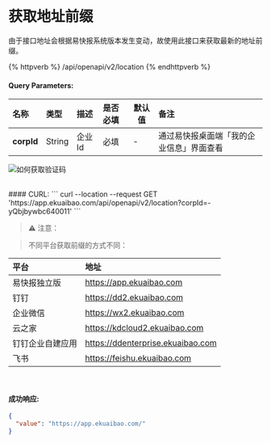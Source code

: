 # 获取地址前缀

由于接口地址会根据易快报系统版本发生变动，故使用此接口来获取最新的地址前缀。

{% httpverb %} /api/openapi/v2/location {% endhttpverb %}

#### Query Parameters:

| 名称       | 类型   | 描述    | 是否必填 | 默认值 | 备注                                     |
| :--------- | :----- | :------ | :------- | ------ | :--------------------------------------- |
| **corpId** | String | 企业 Id | 必填     | -      | 通过易快报桌面端「我的企业信息」界面查看 |

![如何获取验证码](/img/getting-started/corpId.png)

<br/>
#### CURL:
```
curl --location --request GET 'https://app.ekuaibao.com/api/openapi/v2/location?corpId=-yQbjbywbc640011'
```

> ⚠️ 注意：

> 不同平台获取前缀的方式不同：

| 平台             | 地址                               |
| :--------------- | :--------------------------------- |
| 易快报独立版     | ​https://app.ekuaibao.com          |
| 钉钉             | ​https://dd2.ekuaibao.com          |
| 企业微信         | ​https://wx2.ekuaibao.com          |
| 云之家           | ​https://kdcloud2.ekuaibao.com     |
| 钉钉企业自建应用 | ​https://ddenterprise.ekuaibao.com |
| 飞书             | ​https://feishu.ekuaibao.com       |

<br/>

#### 成功响应:

```json
{
  "value": "https://app.ekuaibao.com/"
}
```
